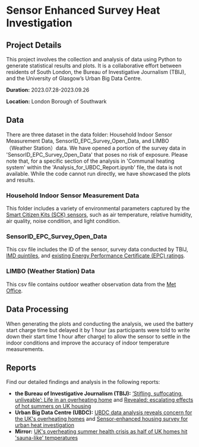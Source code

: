 # Sensor Enhanced Survey Heat Investigation

## Project Details

This project involves the collection and analysis of data using Python to generate statistical results and plots. It is a collaborative effort between residents of South London, the Bureau of Investigative Journalism (TBIJ), and the University of Glasgow’s Urban Big Data Centre.

__Duration:__ 2023.07.28-2023.09.26 

__Location:__ London Borough of Southwark

## Data
There are three dataset in the data folder: Household Indoor Sensor Measurement Data, SensorID_EPC_Survey_Open_Data, and LIMBO（Weather Station）data. We have opened a portion of the survey data in 'SensorID_EPC_Survey_Open_Data' that poses no risk of exposure. Please note that, for a specific section of the analysis in 'Communal heating system' within the 'Analysis_for_UBDC_Report.ipynb' file, the data is not available. While the code cannot run directly, we have showcased the plots and results.

### Household Indoor Sensor Measurement Data
This folder includes a variety of environmental parameters captured by the [Smart Citizen Kits (SCK) sensors](https://smartcitizen.me/), such as air temperature, relative humidity, air quality, noise condition, and light condition.

### SensorID_EPC_Survey_Open_Data
This csv file includes the ID of the sensor, survey data conducted by TBIJ, [IMD quintiles](https://www.gov.uk/government/statistics/english-indices-of-deprivation-2019), and [existing Energy Performance Certificate (EPC) ratings](https://epc.opendatacommunities.org/domestic/search).

### LIMBO (Weather Station) Data
This csv file contains outdoor weather observation data from the [Met Office](https://wow.metoffice.gov.uk/).

## Data Processing

When generating the plots and conducting the analysis, we used the battery start charge time but delayed it by 1 hour (as participants were told to write down their start time 1 hour after charge) to allow the sensor to settle in the indoor conditions and improve the accuracy of indoor temperature measurements.

## Reports
Find our detailed findings and analysis in the following reports:
-  __the Bureau of Investigative Journalism (TBIJ):__ [‘Stifling, suffocating, unliveable’: Life in an overheating home](https://www.thebureauinvestigates.com/stories/2023-12-05/stifling-suffocating-unliveable-life-in-a-overheating-home) and [Revealed: escalating effects of hot summers on UK housing](https://www.thebureauinvestigates.com/stories/2023-12-05/revealed-escalating-effects-of-hot-summers-on-uk-housing)
- __Urban Big Data Centre (UBDC):__ [UBDC data analysis reveals concern for the UK's overheating homes](https://www.ubdc.ac.uk/news-media/2023/december/ubdc-data-analysis-reveals-concern-for-the-uks-overheating-homes/) and [Sensor-enhanced housing survey for urban heat investigation](https://www.ubdc.ac.uk/news-media/2023/december/sensor-enhanced-housing-survey-for-urban-heat-investigation/)
- __Mirror:__ [UK's overheating summer health crisis as half of UK homes hit 'sauna-like' temperatures](https://www.mirror.co.uk/news/uk-news/uks-overheating-summer-health-crisis-31597681)
